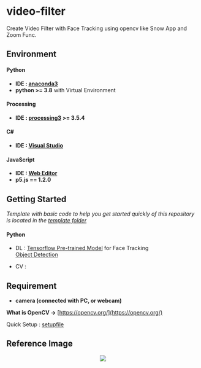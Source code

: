 # video-filter
Create Video Filter with Face Tracking using opencv like Snow App and Zoom Func.

## Environment

#### Python

- **IDE : [anaconda3](https://anaconda.org/)**
- **python >= 3.8** with Virtual Environment

#### Processing

- **IDE : [processing3](https://processing.org/download/) >= 3.5.4** 

#### C#

- **IDE : [Visual Studio](https://visualstudio.microsoft.com/ko/)**

#### JavaScript

- **IDE : [Web Editor](https://editor.p5js.org/)**
- **p5.js == 1.2.0**


## Getting Started

*Template with basic code to help you get started quickly of this repository is located in the [template folder](https://github.com/CAU-ARTECH-ARENA/video-filter/tree/main/template)*

#### Python

- DL : [Tensorflow Pre-trained Model](http://download.tensorflow.org/models/object_detection/ssd_mobilenet_v1_coco_11_06_2017.tar.gz) for Face Tracking
<br>[Object Detection](https://github.com/tensorflow/models/tree/master/research/object_detection/g3doc) 
<!-- https://github.com/tensorflow/models/blob/master/research/object_detection/g3doc/tf2_detection_zoo.md -->

- CV : 

<!--
#### Installation Python IDE
-->

## Requirement

- **camera (connected with PC, or webcam)**

**What is OpenCV ->** [https://opencv.org/](https://opencv.org/)

Quick Setup : [setupfile](https://github.com/CAU-ARTECH-ARENA/video-filter/tree/main/exe.sh)

## Reference Image

<p align="center"><img src="https://upload.wikimedia.org/wikipedia/commons/8/87/OfxOpenCV.png"></p>
